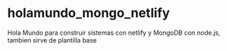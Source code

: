 # holamundo_mongo_netlify
Hola Mundo para construir sistemas con netlify y MongoDB con node.js, tambien sirve de plantilla base
